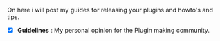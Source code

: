On here i will post my guides for releasing your plugins and howto's and tips.

- [X] **Guidelines** : My personal opinion for the Plugin making community.
